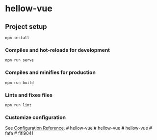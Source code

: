 # hellow-vue

## Project setup
```
npm install
```

### Compiles and hot-reloads for development
```
npm run serve
```

### Compiles and minifies for production
```
npm run build
```

### Lints and fixes files
```
npm run lint
```

### Customize configuration
See [Configuration Reference](https://cli.vuejs.org/config/).
#   h e l l o w - v u e  
 #   h e l l o w - v u e  
 #   h e l l o w - v u e  
 #   f a f a  
 #   f i f i 9 0 4 1  
 